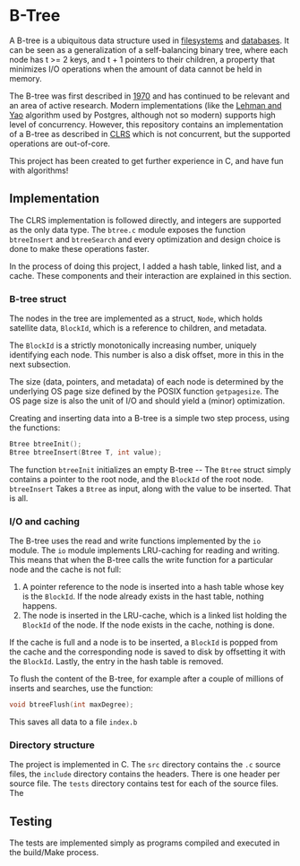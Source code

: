 # B-Tree
A B-tree is a ubiquitous data structure used in
[filesystems](https://en.wikipedia.org/wiki/Btrfs) and
[databases](https://www.postgresql.org/docs/current/indexes-types.html). It can
be seen as a generalization of a self-balancing binary tree, where each node has
t >= 2 keys, and t + 1 pointers to their children, a property that minimizes I/O
operations when the amount of data cannot be held in memory. 

The B-tree was first described in 
[1970](https://infolab.usc.edu/csci585/Spring2010/den_ar/indexing.pdf) 
and has continued to be relevant and an area of active research. Modern
implementations (like the [Lehman and
Yao](https://www.csd.uoc.gr/~hy460/pdf/p650-lehman.pdf) algorithm used by
Postgres, although not so modern) supports high level of concurrency. However,
this repository contains an implementation of a B-tree as described in
[CLRS](https://en.wikipedia.org/wiki/Introduction_to_Algorithms) which is not
concurrent, but the supported operations are out-of-core. 

This project has been created to get further experience in C, and have fun with
algorithms!

## Implementation
The CLRS implementation is followed directly, and integers are supported as the
only data type. The `btree.c` module exposes the function `btreeInsert` and
`btreeSearch` and every optimization and design choice is done to make these operations faster.

In the process of doing this project, I added a hash table,
linked list, and a cache. These components and their interaction are explained
in this section. 


### B-tree struct
The nodes in the tree are implemented as a struct, `Node`, which holds satellite
data, `BlockId`, which is a reference to children, and metadata. 

The `BlockId` is a strictly monotonically increasing number, uniquely
identifying each node. This number is also a disk offset, more in this in the
next subsection.

The size (data, pointers, and metadata) of each node is determined by the
underlying OS page size defined by the POSIX function `getpagesize`. The 
OS page size is also the unit of I/O and should yield a (minor) optimization.

Creating and inserting data into a B-tree is a simple two step process, using
the functions:
```C
Btree btreeInit();
Btree btreeInsert(Btree T, int value);
```
The function `btreeInit` initializes an empty B-tree -- The `Btree` struct
simply contains a pointer to the root node, and the `BlockId` of the root node.
`btreeInsert` Takes a `Btree` as input, along with the value to be inserted.
That is all.

### I/O and caching
The B-tree uses the read and write functions implemented by the `io` module.
The `io` module implements LRU-caching for reading and writing. This means that
when the B-tree calls the write function for a particular node and the cache is
not full:

1. A pointer reference to the node is inserted into a hash table whose key is 
the `BlockId`. If the node already exists in the hast table, nothing happens.
2. The node is inserted in the LRU-cache, which is a linked list holding the
   `BlockId` of the node. If the node exists in the cache, nothing is done.

If the cache is full and a node is to be inserted, a `BlockId` is popped from
the cache and the corresponding node is saved to disk by offsetting it with the
`BlockId`. Lastly, the entry in the hash table is removed.

To flush the content of the B-tree, for example after a couple of millions of
inserts and searches, use the function:
```C
void btreeFlush(int maxDegree);
```
This saves all data to a file `index.b`

### Directory structure
The project is implemented in C. The `src` directory contains the `.c` source
files, the `include` directory contains the headers. There is one header per
source file. The `tests` directory contains test for each of the source files.
The 

## Testing
The tests are implemented simply as programs compiled and executed in
the build/Make process.
